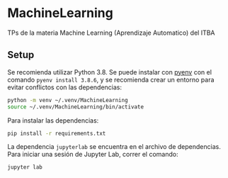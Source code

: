 # MachineLearning

TPs de la materia Machine Learning (Aprendizaje Automatico) del ITBA

## Setup

Se recomienda utilizar Python 3.8. Se puede instalar con [pyenv](https://github.com/pyenv/pyenv) con el comando `pyenv install 3.8.6`, y se recomienda crear un entorno para evitar conflictos con las dependencias:
```bash
python -m venv ~/.venv/MachineLearning
source ~/.venv/MachineLearning/bin/activate
```
Para instalar las dependencias:
```bash
pip install -r requirements.txt
```

La dependencia `jupyterlab` se encuentra en el archivo de dependencias. Para iniciar una sesión de Jupyter Lab, correr el comando:
```bash
jupyter lab
```
